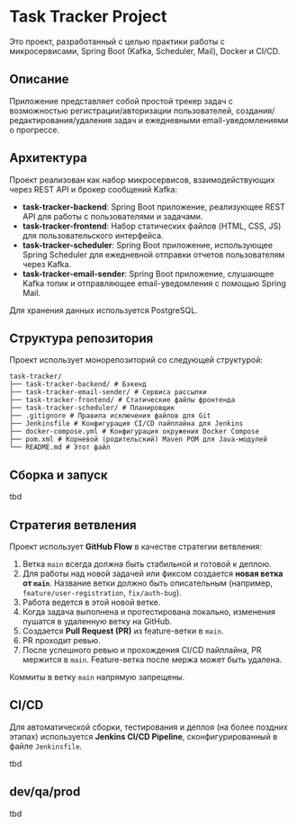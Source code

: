 # Task Tracker Project

Это проект, разработанный с целью практики работы с микросервисами, Spring Boot (Kafka, Scheduler, Mail), Docker и CI/CD.

## Описание

Приложение представляет собой простой трекер задач с возможностью регистрации/авторизации пользователей, создания/редактирования/удаления задач и ежедневными email-уведомлениями о прогрессе.

## Архитектура

Проект реализован как набор микросервисов, взаимодействующих через REST API и брокер сообщений Kafka:

*   **task-tracker-backend**: Spring Boot приложение, реализующее REST API для работы с пользователями и задачами.
*   **task-tracker-frontend**: Набор статических файлов (HTML, CSS, JS) для пользовательского интерфейса.
*   **task-tracker-scheduler**: Spring Boot приложение, использующее Spring Scheduler для ежедневной отправки отчетов пользователям через Kafka.
*   **task-tracker-email-sender**: Spring Boot приложение, слушающее Kafka топик и отправляющее email-уведомления с помощью Spring Mail.

Для хранения данных используется PostgreSQL.

## Структура репозитория

Проект использует монорепозиторий со следующей структурой:

```
task-tracker/
├── task-tracker-backend/ # Бэкенд
├── task-tracker-email-sender/ # Сервиса рассылки
├── task-tracker-frontend/ # Статические файлы фронтенда
├── task-tracker-scheduler/ # Планировщик
├── .gitignore # Правила исключения файлов для Git
├── Jenkinsfile # Конфигурация CI/CD пайплайна для Jenkins
├── docker-compose.yml # Конфигурация окружения Docker Compose
├── pom.xml # Корневой (родительский) Maven POM для Java-модулей
└── README.md # Этот файл
```

## Сборка и запуск

tbd

## Стратегия ветвления

Проект использует **GitHub Flow** в качестве стратегии ветвления:

1.  Ветка `main` всегда должна быть стабильной и готовой к деплою.
2.  Для работы над новой задачей или фиксом создается **новая ветка от `main`**. Название ветки должно быть описательным (например, `feature/user-registration`, `fix/auth-bug`).
3.  Работа ведется в этой новой ветке.
4.  Когда задача выполнена и протестирована локально, изменения пушатся в удаленную ветку на GitHub.
5.  Создается **Pull Request (PR)** из feature-ветки в `main`.
6.  PR проходит ревью.
7.  После успешного ревью и прохождения CI/CD пайплайна, PR мержится в `main`. Feature-ветка после мержа может быть удалена.

Коммиты в ветку `main` напрямую запрещены.

## CI/CD

Для автоматической сборки, тестирования и деплоя (на более поздних этапах) используется **Jenkins CI/CD Pipeline**, сконфигурированный в файле `Jenkinsfile`.

tbd

## dev/qa/prod

tbd
